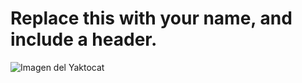 # Replace this with your name, and include a header.
![Imagen del Yaktocat](https://octodex.github.com/images/yaktocat.png)
